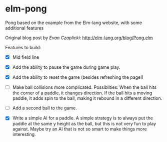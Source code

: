 elm-pong
========

Pong based on the example from the Elm-lang website, with some additional features

Original blog post by *Evan Czaplicki*: http://elm-lang.org/blog/Pong.elm

Features to build:
- [X] Mid field line
- [X] Add the ability to pause the game during game play.

- [X] Add the ability to reset the game (besides refreshing the page!)

- [ ] Make ball collisions more complicated. Possiblities:
        When the ball hits the corner of a paddle, it changes direction.
        If the ball hits a moving paddle, it adds spin to the ball, making it rebound in a different direction.

- [ ] Add a second ball to the game.

- [X] Write a simple AI for a paddle. A simple strategy is to always put the paddle at the same y height as the ball, but this is not very fun to play against. Maybe try an AI that is not so smart to make things more interesting.
